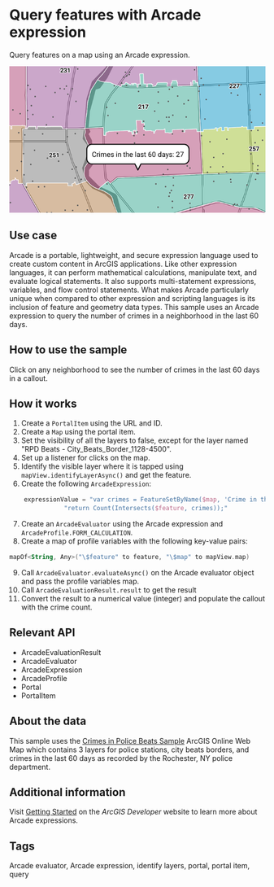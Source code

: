 # Query features with Arcade expression

Query features on a map using an Arcade expression.

![QueryFeaturesWithArcadeExpression](query-features-with-arcade-expression.png)

## Use case

Arcade is a portable, lightweight, and secure expression language used to create custom content in ArcGIS applications. Like other expression languages, it can perform mathematical calculations, manipulate text, and evaluate logical statements. It also supports multi-statement expressions, variables, and flow control statements. What makes Arcade particularly unique when compared to other expression and scripting languages is its inclusion of feature and geometry data types. This sample uses an Arcade expression to query the number of crimes in a neighborhood in the last 60 days.

## How to use the sample

Click on any neighborhood to see the number of crimes in the last 60 days in a callout.

## How it works

1. Create a `PortalItem` using the URL and ID.
2. Create a `Map` using the portal item.
3. Set the visibility of all the layers to false, except for the layer named "RPD Beats  - City_Beats_Border_1128-4500".
4. Set up a listener for clicks on the map.
5. Identify the visible layer where it is tapped using `mapView.identifyLayerAsync()` and get the feature.
6. Create the following `ArcadeExpression`:
```kotlin		
 	expressionValue = "var crimes = FeatureSetByName($map, 'Crime in the last 60 days');\n"
			   "return Count(Intersects($feature, crimes));"
```
            
7. Create an `ArcadeEvaluator` using the Arcade expression and `ArcadeProfile.FORM_CALCULATION`.
8. Create a map of profile variables with the following key-value pairs: 
```kotlin
mapOf<String, Any>("\$feature" to feature, "\$map" to mapView.map)
```
	 
9. Call `ArcadeEvaluator.evaluateAsync()` on the Arcade evaluator object and pass the profile variables map.
10. Call `ArcadeEvaluationResult.result` to get the result
11. Convert the result to a numerical value (integer) and populate the callout with the crime count.

## Relevant API

* ArcadeEvaluationResult
* ArcadeEvaluator
* ArcadeExpression
* ArcadeProfile
* Portal
* PortalItem

## About the data

This sample uses the [Crimes in Police Beats Sample](https://www.arcgis.com/home/item.html?id=14562fced3474190b52d315bc19127f6) ArcGIS Online Web Map which contains 3 layers for police stations, city beats borders, and crimes in the last 60 days as recorded by the Rochester, NY police department.

## Additional information

Visit [Getting Started](https://developers.arcgis.com/arcade/) on the *ArcGIS Developer* website to learn more about Arcade expressions.

## Tags

Arcade evaluator, Arcade expression, identify layers, portal, portal item, query

